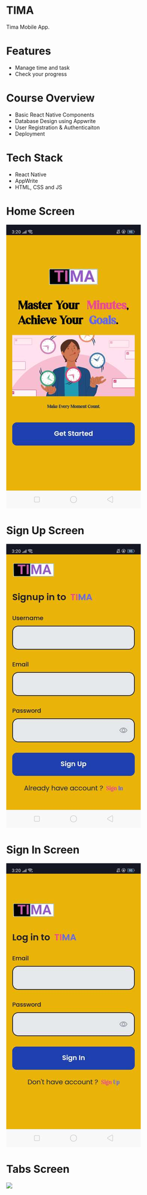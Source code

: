 # TIMA
Tima Mobile App.

# Features
* Manage time and task
* Check your progress

# Course Overview
* Basic React Native Components
* Database Design using Appwrite
* User Registration & Authenticaiton
* Deployment

# Tech Stack
* React Native
* AppWrite
* HTML, CSS and JS

# Home Screen
<img src="assets/images/screenshot/s1.jpeg">  

# Sign Up Screen
<img src="assets/images/screenshot/s3.jpeg">  

# Sign In Screen
<img src="assets/images/screenshot/s2.jpeg">  

# Tabs Screen
<img src="assets/images/screenshot/tabs.png">  